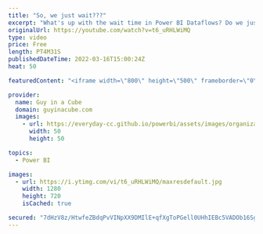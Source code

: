 ```yaml
---
title: "So, we just wait???"
excerpt: "What's up with the wait time in Power BI Dataflows? Do we just live with it? What's going on and what can we do about? Adam, has you covered!  Understanding and optimizing dataflows refresh https://docs.microsoft.com/power-bi/transform-model/dataflows/dataflows-understand-optimize-refresh  📢 Become"
originalUrl: https://youtube.com/watch?v=t6_uRHLWiMQ
type: video
price: Free
length: PT4M31S
publishedDateTime: 2022-03-16T15:00:24Z
heat: 50

featuredContent: "<iframe width=\"800\" height=\"500\" frameborder=\"0\" src=\"https://www.youtube.com/embed/t6_uRHLWiMQ\" allow=\"accelerometer; autoplay; encrypted-media; gyroscope; picture-in-picture\" allowfullscreen></iframe>"

provider:
  name: Guy in a Cube
  domain: guyinacube.com
  images:
    - url: https://everyday-cc.github.io/powerbi/assets/images/organizations/guyinacube.com-50x50.jpg
      width: 50
      height: 50

topics:
  - Power BI

images:
  - url: https://i.ytimg.com/vi/t6_uRHLWiMQ/maxresdefault.jpg
    width: 1280
    height: 720
    isCached: true

secured: "7dHzV8z/HtwfeZBdqPvVINpXX9DMIlE+qfXgToPGell0UHhIEBc5VADOb16Sgga8qHpQkUjD7vRW+XjBjZYDGJ9GdmNp5l7+Vur7uriMuhNKqO4q/oF6xth8QmFzgTRSGMjMXmjGb2uO+x159pClsqKhP2t3E7uF2bs2GEx9Q2sbjkSj3HjNzrF9Na1djJq0Ovps9RjORv1yQtq9DNv2KB9FUUp8vFnB8O+VqPrexm82fwc167kYN/Kn5e/AgwAUh6xDisDhOF8b0cPnCUnFYT6GE+LFS5B53kKo9QYpEoUeXwQMEmxxtvG5ZWNI1sLLk4Nw7KM7dWjn5VF13HDck4FAYN48jBEzv8d3jdi+fdoab5tzFZQOKu87Cs39tOk99dESX8I9PFetmU492TT/ImjqZQ9hReGAmnHG6bz9/pQ=;MUhygCdl+qC+n2tJ+jh88Q=="
---
```



